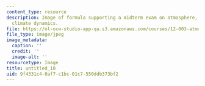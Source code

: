 ```yaml
---
content_type: resource
description: Image of formula supporting a midterm exam on atmosphere, ocean, and
  climate dynamics.
file: https://ol-ocw-studio-app-qa.s3.amazonaws.com/courses/12-003-atmosphere-ocean-and-climate-dynamics-fall-2008/9f4331c40af7c1bc01c7550ddb373bf2_untitled_10.jpg
file_type: image/jpeg
image_metadata:
  caption: ''
  credit: ''
  image-alt: ''
resourcetype: Image
title: untitled_10
uid: 9f4331c4-0af7-c1bc-01c7-550ddb373bf2
---
```

